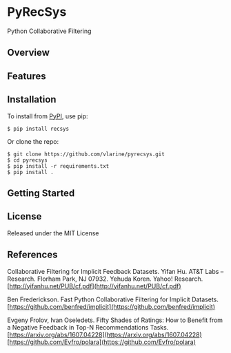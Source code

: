 PyRecSys
=======

Python Collaborative Filtering

Overview
--------


Features
--------


Installation
------------

To install from [PyPI](https://pypi.python.org/pypi/recsys/), use pip:

    $ pip install recsys

Or clone the repo:

    $ git clone https://github.com/vlarine/pyrecsys.git
    $ cd pyrecsys
    $ pip install -r requirements.txt
    $ pip install .


Getting Started
---------------


License
-------

Released under the MIT License


References
----------

Collaborative Filtering for Implicit Feedback Datasets.
Yifan Hu. AT&T Labs – Research. Florham Park, NJ 07932.
Yehuda Koren. Yahoo! Research.
[http://yifanhu.net/PUB/cf.pdf](http://yifanhu.net/PUB/cf.pdf)

Ben Frederickson. Fast Python Collaborative Filtering
for Implicit Datasets.
[https://github.com/benfred/implicit](https://github.com/benfred/implicit)

Evgeny Frolov, Ivan Oseledets. Fifty Shades of Ratings: How to Benefit
from a Negative Feedback in Top-N Recommendations Tasks.
[https://arxiv.org/abs/1607.04228](https://arxiv.org/abs/1607.04228)
[https://github.com/Evfro/polara](https://github.com/Evfro/polara)

